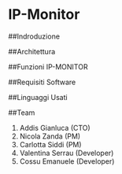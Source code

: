 # IP-Monitor

##Indroduzione

##Architettura

##Funzioni IP-MONITOR

##Requisiti Software

##Linguaggi Usati

##Team
1. Addis Gianluca (CTO)
2. Nicola Zanda (PM)
3. Carlotta Siddi (PM)
4. Valentina Serrau (Developer)
5. Cossu Emanuele (Developer)
